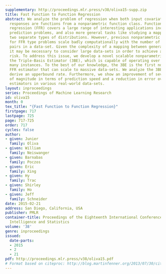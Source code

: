 ```yaml
---
supplementary: http://proceedings.mlr.press/v38/oliva15-supp.zip
title: Fast Function to Function Regression
abstract: We analyze the problem of regression when both input covariates and output
  responses are functions from a nonparametric function class. Function to function
  regression (FFR) covers a large range of interesting applications including time-series
  prediction problems, and also more general tasks like studying a mapping between
  two separate types of distributions. However, previous nonparametric estimators
  for FFR type problems scale badly computationally with the number of input/output
  pairs in a data-set. Given the complexity of a mapping between general functions
  it may be necessary to consider large data-sets in order to achieve a low estimation
  risk. To address this issue, we develop a novel scalable nonparametric estimator,
  the Triple-Basis Estimator (3BE), which is capable of operating over datasets with
  many instances. To the best of our knowledge, the 3BE is the first nonparametric
  FFR estimator that can scale to massive data-sets. We analyze the 3BE’s risk and
  derive an upperbound rate. Furthermore, we show an improvement of several orders
  of magnitude in terms of prediction speed and a reduction in error over previous
  estimators in various real-world data-sets.
layout: inproceedings
series: Proceedings of Machine Learning Research
id: oliva15
month: 0
tex_title: "{Fast Function to Function Regression}"
firstpage: 717
lastpage: 725
page: 717-725
order: 717
cycles: false
author:
- given: Junier
  family: Oliva
- given: William
  family: Neiswanger
- given: Barnabas
  family: Poczos
- given: Eric
  family: Xing
- given: Hy
  family: Trac
- given: Shirley
  family: Ho
- given: Jeff
  family: Schneider
date: 2015-02-21
address: San Diego, California, USA
publisher: PMLR
container-title: Proceedings of the Eighteenth International Conference on Artificial
  Intelligence and Statistics
volume: '38'
genre: inproceedings
issued:
  date-parts:
  - 2015
  - 2
  - 21
pdf: http://proceedings.mlr.press/v38/oliva15.pdf
# Format based on citeproc: http://blog.martinfenner.org/2013/07/30/citeproc-yaml-for-bibliographies/
---
```


